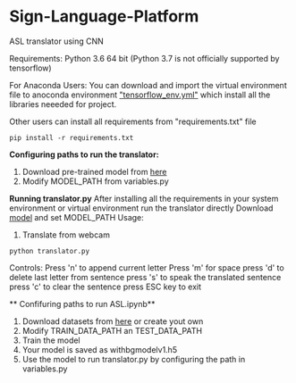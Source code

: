 
# Sign-Language-Platform
ASL translator using CNN


Requirements:
Python 3.6 64 bit (Python 3.7 is not officially supported by tensorflow)

For Anaconda Users:
 You can download and import the virtual environment file to anoconda environment ["tensorflow_env.yml"](https://github.com/sarangbishal/ASL-translator/blob/master/tensorflow_env.yml) which install all the libraries neeeded for project.
 
Other users can install all requirements from "requirements.txt" file
```
pip install -r requirements.txt
```
 
**Configuring paths to run the translator:**
1. Download pre-trained model from [here](https://drive.google.com/open?id=1s3h2tr_nE53-zIKFMTvvMP35Th3VWbsY)
2.  Modify MODEL_PATH from variables.py

**Running  translator.py**
After installing all the requirements in your system environment or virtual environment run the translator directly 
Download [model](https://drive.google.com/open?id=1tMwCNFbdmStjGNwdDnAG8y-vCm44SO2V) and set MODEL_PATH
Usage:
1. Translate from webcam
```
python translator.py 
```
Controls:
		Press 'n' to append current letter
		Press 'm' for space
		press 'd' to delete last letter from sentence
		press 's' to speak the translated sentence
		press 'c' to clear the sentence
		press ESC key to exit

** Confifuring paths to run ASL.ipynb**
1. Download datasets from [here](https://drive.google.com/open?id=15BypaqP5X10IiJSiPTpbNP5SDyYoO-xR) or create yout own
2. Modify TRAIN_DATA_PATH an TEST_DATA_PATH
3. Train the model
4. Your model is saved as withbgmodelv1.h5
5. Use the model to run translator.py by configuring the path in variables.py


